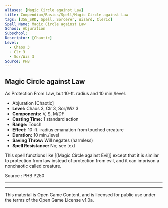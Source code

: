 ```yaml
---
aliases: [Magic Circle against Law]
title: Compendium/Basics/Spell/Magic Circle against Law
tags: [35E_SRD, Spell, Sorcerer, Wizard, Cleric]
Spell Name: Magic Circle against Law
School: Abjuration
Subschool: 
Descriptor: [Chaotic]
Level:
  - Chaos 3
  - Clr 3
  - Sor/Wiz 3
Source: PHB
---
```



## Magic Circle against Law

As Protection From Law, but 10-ft. radius and 10 min./level.

*   Abjuration [Chaotic]
*   **Level:** Chaos 3, Clr 3, Sor/Wiz 3
*   **Components:** V, S, M/DF
*   **Casting Time:** 1 standard action
*   **Range:** Touch
*   **Effect:** 10-ft.-radius emanation from touched creature
*   **Duration:** 10 min./level
*   **Saving Throw:** Will negates (harmless)
*   **Spell Resistance:** No; see text

This spell functions like [[Magic Circle against Evil]] except that it is similar to protection from law instead of protection from evil, and it can imprison a nonchaotic called creature.

Source : PHB P250

---

---

This material is Open Game Content, and is licensed for public use under
the terms of the Open Game License v1.0a.
